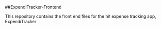 ##ExpendiTracker-Frontend

This repository contains the front end files for the hit expense tracking app, ExpendiTracker 
